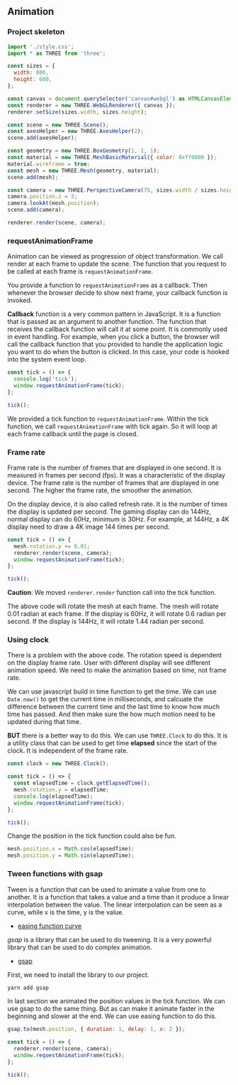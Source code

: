 ## Animation

### Project skeleton

```javascript
import './style.css';
import * as THREE from 'three';

const sizes = {
  width: 800,
  height: 600,
};

const canvas = document.querySelector('canvas#webgl') as HTMLCanvasElement;
const renderer = new THREE.WebGLRenderer({ canvas });
renderer.setSize(sizes.width, sizes.height);

const scene = new THREE.Scene();
const axesHelper = new THREE.AxesHelper(2);
scene.add(axesHelper);

const geometry = new THREE.BoxGeometry(1, 1, 1);
const material = new THREE.MeshBasicMaterial({ color: 0xff0000 });
material.wireframe = true;
const mesh = new THREE.Mesh(geometry, material);
scene.add(mesh);

const camera = new THREE.PerspectiveCamera(75, sizes.width / sizes.height);
camera.position.z = 3;
camera.lookAt(mesh.position);
scene.add(camera);

renderer.render(scene, camera);
```

### requestAnimationFrame

Animation can be viewed as progression of object transformation. We call render at each frame to update the scene. The
function that you request to be called at each frame is `requestAnimationFrame`.

You provide a function to `requestAnimationFrame` as a callback. Then whenever the browser decide to show next frame, your
callback function is invoked.

**Callback** function is a very common pattern in JavaScript. It is a function that is passed as an argument to another
function. The function that receives the callback function will call it at some point. It is commonly used in event handling.
For example, when you click a button, the browser will call the callback function that you provided to handle the application
logic you want to do when the button is clicked. In this case, your code is hooked into the system event loop.

```javascript
const tick = () => {
  console.log('tick');
  window.requestAnimationFrame(tick);
};

tick();
```

We provided a tick function to `requestAnimationFrame`. Within the tick function, we call `requestAnimationFrame` with
tick again. So it will loop at each frame callback until the page is closed.

### Frame rate

Frame rate is the number of frames that are displayed in one second. It is measured in frames per second (fps). It was
a characteristic of the display device. The frame rate is the number of frames that are displayed in one second. The higher
the frame rate, the smoother the animation.

On the display device, it is also called refresh rate. It is the number of times the display is updated per second. The
gaming display can do 144Hz, normal display can do 60Hz, minimum is 30Hz. For example, at 144Hz, a 4K display need to
draw a 4K image 144 times per second.

```javascript
const tick = () => {
  mesh.rotation.y += 0.01;
  renderer.render(scene, camera);
  window.requestAnimationFrame(tick);
};

tick();
```

**Caution**: We moved `renderer.render` function call into the tick function.

The above code will rotate the mesh at each frame. The mesh will rotate 0.01 radian at each frame. If the display is 60Hz,
it will rotate 0.6 radian per second. If the display is 144Hz, it will rotate 1.44 radian per second.

### Using clock

There is a problem with the above code. The rotation speed is dependent on the display frame rate. User with different display
will see different animation speed. We need to make the animation based on time, not frame rate.

We can use javascript build in time function to get the time. We can use `Date.now()` to get the current time in milliseconds,
and calcuate the difference between the current time and the last time to know how much time has passed. And then make sure the
how much motion need to be updated during that time.

**BUT** there is a better way to do this. We can use `THREE.Clock` to do this. It is a utility class that can be used to get
time **elapsed** since the start of the clock. It is independent of the frame rate.

```javascript
const clock = new THREE.Clock();

const tick = () => {
  const elapsedTime = clock.getElapsedTime();
  mesh.rotation.y = elapsedTime;
  console.log(elapsedTime);
  window.requestAnimationFrame(tick);
};

tick();
```

Change the position in the tick function could also be fun.

```javascript
mesh.position.x = Math.cos(elapsedTime);
mesh.position.y = Math.sin(elapsedTime);
```

### Tween functions with gsap

Tween is a function that can be used to animate a value from one to another. It is a function that takes a value and a
time than it produce a linear interpolation between the value. The linear interpolation can be seen as a curve, while x
is the time, y is the value.

- [easing function curve](https://easings.net/)

_gsap_ is a library that can be used to do tweening. It is a very powerful library that can be used to do complex animation.

- [gsap](https://greensock.com/gsap/)

First, we need to install the library to our project.

```javascript
yarn add gsap
```

In last section we animated the position values in the tick function. We can use gsap to do the same thing. But as can
make it animate faster in the beginning and slower at the end. We can use easing function to do this.

```javascript
gsap.to(mesh.position, { duration: 1, delay: 1, x: 2 });

const tick = () => {
  renderer.render(scene, camera);
  window.requestAnimationFrame(tick);
};

tick();
```
